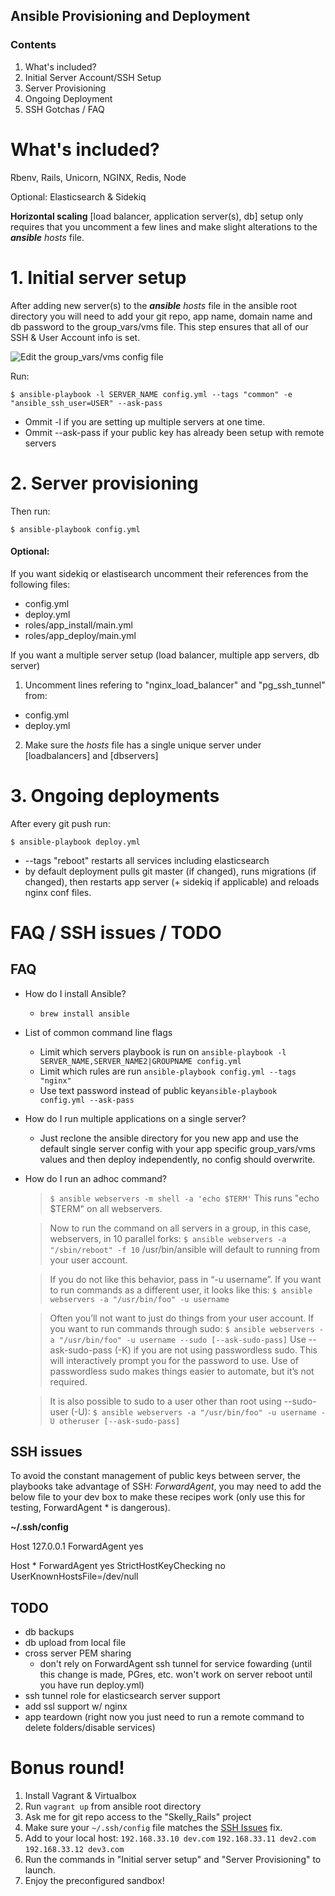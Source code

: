 ## Ansible Provisioning and Deployment
### Contents
1. What's included?
1. Initial Server Account/SSH Setup
2. Server Provisioning
3. Ongoing Deployment
4. SSH Gotchas / FAQ

# What's included?
Rbenv, Rails, Unicorn, NGINX, Redis, Node

Optional: Elasticsearch & Sidekiq

**Horizontal scaling** [load balancer, application server(s), db] setup only requires that you uncomment a few lines and make slight alterations to the ***ansible*** *hosts* file.

# 1. Initial server setup

After adding new server(s) to the ***ansible*** *hosts* file in the ansible root directory you will need to add your git repo, app name, domain name and db password to the group_vars/vms file. This step ensures that all of our SSH & User Account info is set.

![Edit the group_vars/vms config file](https://www.evernote.com/shard/s293/sh/2421f85b-8027-4520-af10-e290e7b9d581/56430a58ad379b1f10860165e0b0c8b8/res/c7cee372-23a3-41ef-be7a-0d995abe7ce7/skitch.png?resizeSmall&width=832)

Run:

`$ ansible-playbook -l SERVER_NAME config.yml --tags "common" -e "ansible_ssh_user=USER" --ask-pass`
* Ommit -l if you are setting up multiple servers at one time.
* Ommit --ask-pass if your public key has already been setup with remote servers

# 2. Server provisioning

Then run:

  `$ ansible-playbook config.yml`
  
#### Optional:  
If you want sidekiq or elastisearch  uncomment their references from the following files:
- config.yml
- deploy.yml
- roles/app_install/main.yml
- roles/app_deploy/main.yml

If you want a multiple server setup (load balancer, multiple app servers, db server) 

1. Uncomment lines refering to "nginx\_load\_balancer" and "pg\_ssh\_tunnel" from:
  - config.yml
  - deploy.yml
2. Make sure the *hosts* file has a single unique server under [loadbalancers] and [dbservers]



# 3. Ongoing deployments
After every git push run:

  `$ ansible-playbook deploy.yml`

- --tags "reboot" restarts all services including elasticsearch
- by default deployment pulls git master (if changed), runs migrations (if changed), then restarts app server (+ sidekiq if applicable) and reloads nginx conf files.


# FAQ / SSH issues / TODO
## FAQ
- How do I install Ansible?
  - `brew install ansible`
- List of common command line flags
  - Limit which servers playbook is run on `ansible-playbook -l SERVER_NAME,SERVER_NAME2|GROUPNAME config.yml`
  - Limit which rules are run `ansible-playbook config.yml --tags "nginx"`
  - Use text password instead of public key`ansible-playbook config.yml --ask-pass`
- How do I run multiple applications on a single server?
  - Just reclone the ansible directory for you new app and use the default single server config with your app specific group_vars/vms values and then deploy independently, no config should overwrite.
- How do I run an adhoc command? 

  >`$ ansible webservers -m shell -a 'echo $TERM'` This runs "echo $TERM" on all webservers.

  > Now to run the command on all servers in a group, in this case, webservers, in 10 parallel forks:
  > `$ ansible webservers -a "/sbin/reboot" -f 10`
  > /usr/bin/ansible will default to running from your user account. 
  
  > If you do not like this behavior, pass in “-u username”. If you want to run commands as a different user, it looks like this:
  > `$ ansible webservers -a "/usr/bin/foo" -u username`
  
  > Often you’ll not want to just do things from your user account. If you want to run commands through sudo:
  > `$ ansible webservers -a "/usr/bin/foo" -u username --sudo [--ask-sudo-pass]`
  > Use --ask-sudo-pass (-K) if you are not using passwordless sudo. This will interactively prompt you for the password to use. Use of passwordless sudo makes things easier to automate, but it’s not required.

  > It is also possible to sudo to a user other than root using --sudo-user (-U):
  > `$ ansible webservers -a "/usr/bin/foo" -u username -U otheruser [--ask-sudo-pass]`

<a name="sshissues"></a>

## SSH issues
To avoid the constant management of public keys between server, the playbooks take advantage of SSH: *ForwardAgent*, you may need to add the below file to your dev box to make these recipes work (only use this for testing, ForwardAgent * is dangerous).

**~/.ssh/config**  

  Host 127.0.0.1
    ForwardAgent yes

  Host *
    ForwardAgent yes
    StrictHostKeyChecking no
    UserKnownHostsFile=/dev/null


## TODO
- db backups
- db upload from local file
- cross server PEM sharing
  - don't rely on ForwardAgent ssh tunnel for service fowarding (until this change is made, PGres, etc. won't work on server reboot until you have run deploy.yml)
- ssh tunnel role for elasticsearch server support
- add ssl support w/ nginx
- app teardown (right now you just need to run a remote command to delete folders/disable services)

# Bonus round!
1. Install Vagrant & Virtualbox
2. Run `vagrant up` from ansible root directory
3. Ask me for git repo access to the "Skelly_Rails" project
4. Make sure your `~/.ssh/config` file matches the [SSH Issues](#sshissues) fix.
5. Add to your local host:
  `192.168.33.10 dev.com`
  `192.168.33.11 dev2.com`
  `192.168.33.12 dev3.com`
6. Run the commands in "Initial server setup" and "Server Provisioning" to launch.
7. Enjoy the preconfigured sandbox!